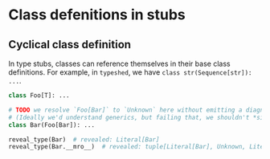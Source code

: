 # Class defenitions in stubs

## Cyclical class definition

In type stubs, classes can reference themselves in their base class definitions. For example, in
`typeshed`, we have `class str(Sequence[str]): ...`.

```py path=a.pyi
class Foo[T]: ...

# TODO we resolve `Foo[Bar]` to `Unknown` here without emitting a diagnostic.
# (Ideally we'd understand generics, but failing that, we shouldn't *silently* infer `Unknown`)
class Bar(Foo[Bar]): ...

reveal_type(Bar)  # revealed: Literal[Bar]
reveal_type(Bar.__mro__)  # revealed: tuple[Literal[Bar], Unknown, Literal[object]]
```
